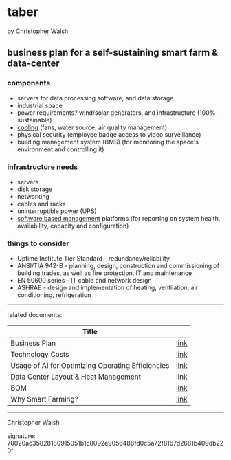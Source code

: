# taber

by Christopher Walsh

## business plan for a self-sustaining smart farm & data-center

### components

* servers for data processing software, and data storage
* industrial space
* power requirements? wind/solar generators, and infrastructure (100% sustainable)
* [cooling](data_center_layout_heat_mgmt.md) (fans, water source, air quality management)
* physical security (employee badge access to video surveillance)
* building management system (BMS) (for monitoring the space's environment and controlling it)

### infrastructure needs

* servers
* disk storage
* networking
* cables and racks
* uninterruptible power (UPS)
* [software based management](ai_for_efficiency.md) platforms (for reporting on system health, availability, capacity and configuration)

### things to consider

* Uptime Institute Tier Standard - redundancy/reliability
* ANSI/TIA 942-B - planning, design, construction and commissioning of building trades, as well as fire protection, IT and maintenance
* EN 50600 series - IT cable and network design
* ASHRAE - design and implementation of heating, ventilation, air conditioning, refrigeration

---

related documents:

| Title                                             |                                         |
| ------------------------------------------------- | --------------------------------------- |
| Business Plan                                     | [link](business_plan.md)                |
| Technology Costs                                  | [link](tech_costs.md)                   |
| Usage of AI for Optimizing Operating Efficiencies | [link](ai_for_efficiency.md)            |
| Data Center Layout & Heat Management              | [link](data_center_layout_heat_mgmt.md) |
| BOM                                               | [link](materials.md)                    |
| Why Smart Farming?                                | [link](why_smart_farming.md)            |

---

Christopher Walsh 

signature: 70020ac35828180915051b1c8092e9056486fd0c5a72f8167d2681b409db220f
